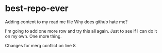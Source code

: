 # best-repo-ever
Adding content to my read me file
Why does github hate me?

I'm going to add one more row and try this all again. Just to see if I can do it on my own.
One more thing.

Changes for merg conflict on line 8